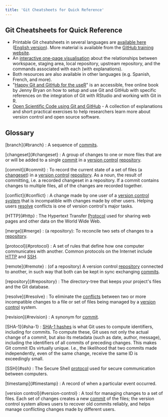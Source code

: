 ```yaml
---
title: 'Git Cheatsheets for Quick Reference'
---
```


## Git Cheatsheets for Quick Reference

- Printable Git cheatsheets in several languages are [available here](https://github.github.com/training-kit/) ([English version](https://github.github.com/training-kit/downloads/github-git-cheat-sheet.pdf)). More material is available from the [GitHub training website](https://try.github.io/).
- An [interactive one-page visualisation](https://ndpsoftware.com/git-cheatsheet.html)
  about the relationships between workspace, staging area, local repository, upstream repository, and the commands associated with each (with explanations).
- Both resources are also available in other languages (e.g. Spanish, French, and more).
- "[Happy Git and GitHub for the useR](https://happygitwithr.com)" is an accessible, free online book by Jenny Bryan on how to setup and use Git and GitHub with specific references on the integration of Git with RStudio and working with Git in R.
- [Open Scientific Code using Git and GitHub](https://open-source-for-researchers.github.io/open-source-workshop/) - A collection of explanations and short practical exercises to help researchers learn more about version control and open source software.

## Glossary

[branch]{#branch}
:  A sequence of [commits](#commit).

[changeset]{#changeset}
:   A group of changes to one or more files that are or will be added
to a single [commit](#commit) in a [version control](#version-control)
[repository](#repository).

[commit]{#commit}
:   To record the current state of a set of files (a [changeset](#changeset))
in a [version control](#version-control) [repository](#repository). As a noun,
the result of committing, i.e. a recorded changeset in a repository.
If a commit contains changes to multiple files,
all of the changes are recorded together.

[conflict]{#conflict}
:   A change made by one user of a [version control system](#version-control)
that is incompatible with changes made by other users.
Helping users [resolve](#resolve) conflicts
is one of version control's major tasks.

[HTTP]{#http}
:   The Hypertext Transfer [Protocol](#protocol) used for sharing web pages and other data
on the World Wide Web.

[merge]{#merge}
:   (a repository): To reconcile two sets of changes to a
[repository](#repository).

[protocol]{#protocol}
:   A set of rules that define how one computer communicates with another.
Common protocols on the Internet include [HTTP](#http) and [SSH](#ssh).

[remote]{#remote}
:   (of a repository) A version control [repository](#repository) connected to another,
in such way that both can be kept in sync exchanging [commits](#commit).

[repository]{#repository}
:   The directory-tree that keeps your project's files and the Git database.

[resolve]{#resolve}
:   To eliminate the [conflicts](#conflict) between two or more incompatible changes to a file or set of files
being managed by a [version control](#version-control) system.

[revision]{#revision}
:   A synonym for [commit](#commit).

[SHA-1]{#sha-1}
:   [SHA-1 hashes](https://en.wikipedia.org/wiki/SHA-1) is what Git uses to compute identifiers, including for commits.
To compute these, Git uses not only the actual change of a commit, but also its metadata (such as date, author,
message), including the identifiers of all commits of preceding changes. This makes Git commit IDs virtually unique.
I.e., the likelihood that two commits made independently, even of the same change, receive the same ID is exceedingly
small.

[SSH]{#ssh}
:   The Secure Shell [protocol](#protocol) used for secure communication between computers.

[timestamp]{#timestamp}
:   A record of when a particular event occurred.

[version control]{#version-control}
:   A tool for managing changes to a set of files.
Each set of changes creates a new [commit](#commit) of the files;
the version control system allows users to recover old commits reliably,
and helps manage conflicting changes made by different users.


